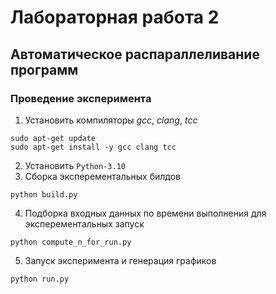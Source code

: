 # Лабораторная работа 2

## Автоматическое распараллеливание программ

### Проведение эксперимента

1. Установить компиляторы *gcc*, *clang*, *tcc*
```
sudo apt-get update
sudo apt-get install -y gcc clang tcc
```
2. Установить `Python-3.10`
3. Сборка эксперементальных билдов
```
python build.py
```

4. Подборка входных данных по времени выполнения для эксперементальных запуск
```
python compute_n_for_run.py
```

5. Запуск эксперимента и генерация графиков
```
python run.py
```
